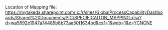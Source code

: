 Location of Mapping file: https://mytakeda.sharepoint.com/:x:/r/sites/GlobalProcessCapabilityDashboards/Shared%20Documents/PIC/SPECIFICAITON_MAPPING.xlsx?d=wa5592e1947a74485b8b73aa50f1634bd&csf=1&web=1&e=YCNCNE
